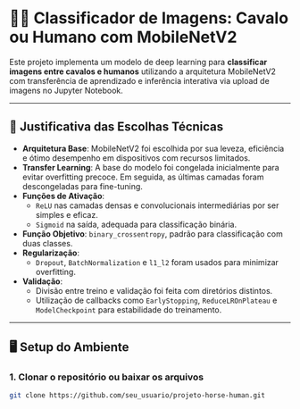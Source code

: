 # 🐎🤖 Classificador de Imagens: Cavalo ou Humano com MobileNetV2

Este projeto implementa um modelo de deep learning para **classificar imagens entre cavalos e humanos** utilizando a arquitetura MobileNetV2 com transferência de aprendizado e inferência interativa via upload de imagens no Jupyter Notebook.

---

## 🔧 Justificativa das Escolhas Técnicas

- **Arquitetura Base**: MobileNetV2 foi escolhida por sua leveza, eficiência e ótimo desempenho em dispositivos com recursos limitados.
- **Transfer Learning**: A base do modelo foi congelada inicialmente para evitar overfitting precoce. Em seguida, as últimas camadas foram descongeladas para fine-tuning.
- **Funções de Ativação**:
  - `ReLU` nas camadas densas e convolucionais intermediárias por ser simples e eficaz.
  - `Sigmoid` na saída, adequada para classificação binária.
- **Função Objetivo**: `binary_crossentropy`, padrão para classificação com duas classes.
- **Regularização**:
  - `Dropout`, `BatchNormalization` e `l1_l2` foram usados para minimizar overfitting.
- **Validação**:
  - Divisão entre treino e validação foi feita com diretórios distintos.
  - Utilização de callbacks como `EarlyStopping`, `ReduceLROnPlateau` e `ModelCheckpoint` para estabilidade do treinamento.

---

## 🖥️ Setup do Ambiente

### 1. Clonar o repositório ou baixar os arquivos

```bash
git clone https://github.com/seu_usuario/projeto-horse-human.git
